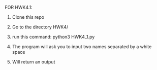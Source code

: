 FOR HWK4.1:

1. Clone this repo

2. Go to the directory HWK4/

3. run this command: python3 HWK4_1.py

4. The program will ask you to input two names separated by a white space 

5. Will return an output 
